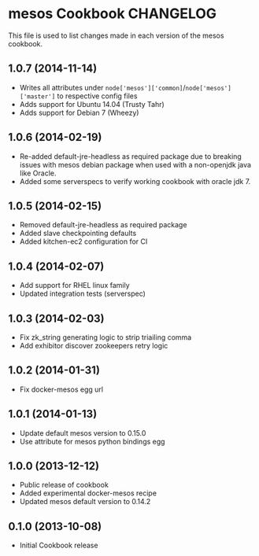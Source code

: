 mesos Cookbook CHANGELOG
==========================
This file is used to list changes made in each version of the mesos cookbook.

1.0.7 (2014-11-14)
------------------
- Writes all attributes under `node['mesos']['common]`/`node['mesos']['master']` to respective config files
- Adds support for Ubuntu 14.04 (Trusty Tahr)
- Adds support for Debian 7 (Wheezy)


1.0.6 (2014-02-19)
------------------

- Re-added default-jre-headless as required package due to breaking issues with
  mesos debian package when used with a non-openjdk java like Oracle.
- Added some serverspecs to verify working cookbook with oracle jdk 7.

1.0.5 (2014-02-15)
------------------

- Removed default-jre-headless as required package
- Added slave checkpointing defaults
- Added kitchen-ec2 configuration for CI

1.0.4 (2014-02-07)
------------------

- Add support for RHEL linux family
- Updated integration tests (serverspec)

1.0.3 (2014-02-03)
------------------

- Fix zk_string generating logic to strip triailing comma
- Add exhibitor discover zookeepers retry logic

1.0.2 (2014-01-31)
------------------

- Fix docker-mesos egg url

1.0.1 (2014-01-13)
------------------

- Update default mesos version to 0.15.0
- Use attribute for mesos python bindings egg

1.0.0 (2013-12-12)
-------------------

- Public release of cookbook
- Added experimental docker-mesos recipe
- Updated mesos default version to 0.14.2

0.1.0 (2013-10-08)
-------------------

- Initial Cookbook release
